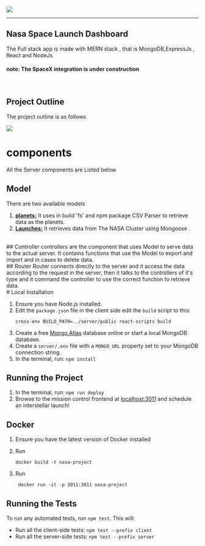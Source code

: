 <img src="https://images2.imgbox.com/aa/05/Cwyr8O9K_o.png">
<hr>

## Nasa Space Launch Dashboard

The Full stack app is made with MERN stack , that is MongoDB,ExpressJs , React and NodeJs

#### note: The SpaceX integration is under construction  

<br>

## Project Outline

The project outline is as follows 

<img src="https://images2.imgbox.com/e9/93/Ifl5jd4d_o.jpeg">

<br>

# components

All the Server components are Listed below

## Model

There are two available models 

1. <u><b>planets:</b></u> It uses in build 'fs' and npm package CSV Parser to retrieve data as the planets.
2. <u><b>Launches:</b></u> It retrieves data from The NASA Cluster using Mongoose .
<br>
## Controller
controllers are the component that uses Model to serve data to the actual server. It contains functions that use the Model to export and import and in cases to delete data.
<br>
## Router
Router connects directly to the server and it access the data according to the request in the server, then it talks to the controllers of it's type and it command the controller to use the correct function to retrieve data.
<br>
# Local Installation

1. Ensure you have Node.js installed.
2. Edit the `package.json` file in the client side edit the `build` script to this:
    ```
    cross-env BUILD_PATH=../server/public react-scripts build
    ```
2. Create a free [Mongo Atlas](https://www.mongodb.com/atlas/database) database online or start a local MongoDB database.
3. Create a `server/.env` file with a `MONGO_URL` property set to your MongoDB connection string.
4. In the terminal, run: `npm install`

## Running the Project

1. In the terminal, run: `npm run deploy`
2. Browse to the mission control frontend at [localhost:3011](http://localhost:8000) and schedule an interstellar launch!

## Docker

1. Ensure you have the latest version of Docker installed

2. Run 
    ```
    docker build -t nasa-project 
    ```
3. Run 
    ```
     docker run -it -p 3011:3011 nasa-project
    ```

## Running the Tests

To run any automated tests, run `npm test`. This will: 
* Run all the client-side tests: `npm test --prefix client`
* Run all the server-side tests: `npm test --prefix server` 


